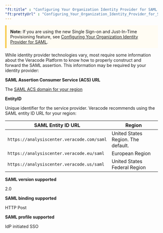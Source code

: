 ```yaml
---
"ft:title" : "Configuring Your Organization Identity Provider for SAML (Legacy)"
"ft:prettyUrl" : "Configuring_Your_Organization_Identity_Provider_for_SAML_Legacy"
---
```


<p style="background-color:#FFFCF3; padding: 12px; border-left: 5px solid #F7CD55;">
<b>Note:</b>  If you are using the new Single Sign-on and Just-In-Time Provisioning feature, see <a href="https://docs.veracode.com/r/Configuring_Your_Organization_Identity_Provider_for_SAML">Configuring Your Organization Identity Provider for SAML</a>.
</p>

While identity provider technologies vary, most require some information about the Veracode Platform to know how to properly construct and forward the SAML assertion. This information may be required by your identity provider:

**SAML Assertion Consumer Service (ACS) URL**

The [SAML ACS domain for your region](https://docs.veracode.com/r/Region_Domains_for_Veracode_APIs)

**EntityID**

Unique identifier for the service provider. Veracode recommends using the SAML entity ID URL for your region:

| SAML Entity ID URL                         | Region                             |
|--------------------------------------------|------------------------------------|
| `https://analysiscenter.veracode.com/saml` | United States Region. The default. |
| `https://analysiscenter.veracode.eu/saml`  | European Region                    |
| `https://analysiscenter.veracode.us/saml`  | United States Federal Region       |

**SAML version supported**

2.0

**SAML binding supported**

HTTP Post

**SAML profile supported**

IdP initiated SSO
